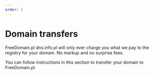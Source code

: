```yaml
---
order: 1
---
```


# Domain transfers

FreeDomain.pl dns.info.pl will only ever charge you what we pay to the registry for your domain. No markup and no surprise fees.

You can follow instructions in this section to transfer your domain to FreeDomain.pl.